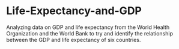 # Life-Expectancy-and-GDP

Analyzing data on GDP and life expectancy from the World Health Organization and the World Bank to try and identify the relationship between the GDP and life expectancy of six countries.
